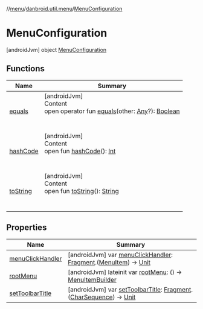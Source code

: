 //[menu](../../index.md)/[danbroid.util.menu](../index.md)/[MenuConfiguration](index.md)



# MenuConfiguration  
 [androidJvm] object [MenuConfiguration](index.md)   


## Functions  
  
|  Name|  Summary| 
|---|---|
| <a name="kotlin/Any/equals/#kotlin.Any?/PointingToDeclaration/"></a>[equals](../../danbroid.util.menu.ui/-menu-item-diff-callback/index.md#%5Bkotlin%2FAny%2Fequals%2F%23kotlin.Any%3F%2FPointingToDeclaration%2F%5D%2FFunctions%2F-102930891)| <a name="kotlin/Any/equals/#kotlin.Any?/PointingToDeclaration/"></a>[androidJvm]  <br>Content  <br>open operator fun [equals](../../danbroid.util.menu.ui/-menu-item-diff-callback/index.md#%5Bkotlin%2FAny%2Fequals%2F%23kotlin.Any%3F%2FPointingToDeclaration%2F%5D%2FFunctions%2F-102930891)(other: [Any](https://kotlinlang.org/api/latest/jvm/stdlib/kotlin/-any/index.html)?): [Boolean](https://kotlinlang.org/api/latest/jvm/stdlib/kotlin/-boolean/index.html)  <br><br><br>
| <a name="kotlin/Any/hashCode/#/PointingToDeclaration/"></a>[hashCode](../../danbroid.util.menu.ui/-menu-item-diff-callback/index.md#%5Bkotlin%2FAny%2FhashCode%2F%23%2FPointingToDeclaration%2F%5D%2FFunctions%2F-102930891)| <a name="kotlin/Any/hashCode/#/PointingToDeclaration/"></a>[androidJvm]  <br>Content  <br>open fun [hashCode](../../danbroid.util.menu.ui/-menu-item-diff-callback/index.md#%5Bkotlin%2FAny%2FhashCode%2F%23%2FPointingToDeclaration%2F%5D%2FFunctions%2F-102930891)(): [Int](https://kotlinlang.org/api/latest/jvm/stdlib/kotlin/-int/index.html)  <br><br><br>
| <a name="kotlin/Any/toString/#/PointingToDeclaration/"></a>[toString](../../danbroid.util.menu.ui/-menu-item-diff-callback/index.md#%5Bkotlin%2FAny%2FtoString%2F%23%2FPointingToDeclaration%2F%5D%2FFunctions%2F-102930891)| <a name="kotlin/Any/toString/#/PointingToDeclaration/"></a>[androidJvm]  <br>Content  <br>open fun [toString](../../danbroid.util.menu.ui/-menu-item-diff-callback/index.md#%5Bkotlin%2FAny%2FtoString%2F%23%2FPointingToDeclaration%2F%5D%2FFunctions%2F-102930891)(): [String](https://kotlinlang.org/api/latest/jvm/stdlib/kotlin/-string/index.html)  <br><br><br>


## Properties  
  
|  Name|  Summary| 
|---|---|
| <a name="danbroid.util.menu/MenuConfiguration/menuClickHandler/#/PointingToDeclaration/"></a>[menuClickHandler](menu-click-handler.md)| <a name="danbroid.util.menu/MenuConfiguration/menuClickHandler/#/PointingToDeclaration/"></a> [androidJvm] var [menuClickHandler](menu-click-handler.md): [Fragment](https://developer.android.com/reference/kotlin/androidx/fragment/app/Fragment.html).([MenuItem](../-menu-item/index.md)) -> [Unit](https://kotlinlang.org/api/latest/jvm/stdlib/kotlin/-unit/index.html)   <br>
| <a name="danbroid.util.menu/MenuConfiguration/rootMenu/#/PointingToDeclaration/"></a>[rootMenu](root-menu.md)| <a name="danbroid.util.menu/MenuConfiguration/rootMenu/#/PointingToDeclaration/"></a> [androidJvm] lateinit var [rootMenu](root-menu.md): () -> [MenuItemBuilder](../-menu-item-builder/index.md)   <br>
| <a name="danbroid.util.menu/MenuConfiguration/setToolbarTitle/#/PointingToDeclaration/"></a>[setToolbarTitle](set-toolbar-title.md)| <a name="danbroid.util.menu/MenuConfiguration/setToolbarTitle/#/PointingToDeclaration/"></a> [androidJvm] var [setToolbarTitle](set-toolbar-title.md): [Fragment](https://developer.android.com/reference/kotlin/androidx/fragment/app/Fragment.html).([CharSequence](https://kotlinlang.org/api/latest/jvm/stdlib/kotlin/-char-sequence/index.html)) -> [Unit](https://kotlinlang.org/api/latest/jvm/stdlib/kotlin/-unit/index.html)   <br>

